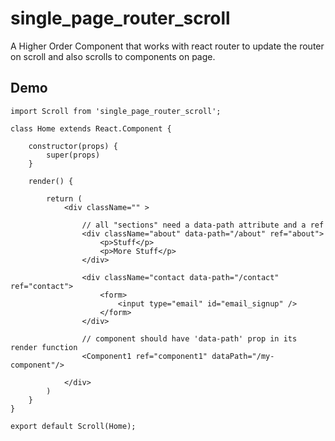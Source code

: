 # single_page_router_scroll
A Higher Order Component that works with react router to update the router on scroll and also scrolls to components on page.

<h2>Demo</h2>

```
import Scroll from 'single_page_router_scroll';

class Home extends React.Component {
	
	constructor(props) {
		super(props)
	}
	
	render() {
		
		return (
			<div className="" >
				
				// all "sections" need a data-path attribute and a ref
				<div className="about" data-path="/about" ref="about">
					<p>Stuff</p>
					<p>More Stuff</p>
				</div>
				
				<div className="contact data-path="/contact" ref="contact">
					<form>
						<input type="email" id="email_signup" />
					</form>
				</div>
				
				// component should have 'data-path' prop in its render function
				<Component1 ref="component1" dataPath="/my-component"/>
				
			</div>
		)
	}
}

export default Scroll(Home);

```
